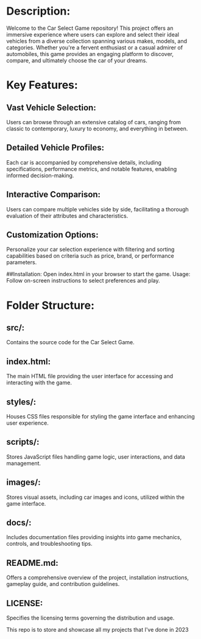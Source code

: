 # Description:
Welcome to the Car Select Game repository! This project offers an immersive experience where users can explore and select their ideal vehicles from a diverse collection spanning various makes, models, and categories. Whether you're a fervent enthusiast or a casual admirer of automobiles, this game provides an engaging platform to discover, compare, and ultimately choose the car of your dreams.

# Key Features:

## Vast Vehicle Selection:
Users can browse through an extensive catalog of cars, ranging from classic to contemporary, luxury to economy, and everything in between.

## Detailed Vehicle Profiles:
Each car is accompanied by comprehensive details, including specifications, performance metrics, and notable features, enabling informed decision-making.

## Interactive Comparison:
Users can compare multiple vehicles side by side, facilitating a thorough evaluation of their attributes and characteristics.

## Customization Options:
Personalize your car selection experience with filtering and sorting capabilities based on criteria such as price, brand, or performance parameters.

##Installation: Open index.html in your browser to start the game.
Usage: Follow on-screen instructions to select preferences and play.

# Folder Structure:

## src/:
Contains the source code for the Car Select Game.

## index.html:
The main HTML file providing the user interface for accessing and interacting with the game.

## styles/:
Houses CSS files responsible for styling the game interface and enhancing user experience.

## scripts/:
Stores JavaScript files handling game logic, user interactions, and data management.

## images/:
Stores visual assets, including car images and icons, utilized within the game interface.

## docs/:
Includes documentation files providing insights into game mechanics, controls, and troubleshooting tips.

## README.md:
Offers a comprehensive overview of the project, installation instructions, gameplay guide, and contribution guidelines.

## LICENSE:
Specifies the licensing terms governing the distribution and usage.


This repo is to store and showcase all my projects that I've done in 2023
